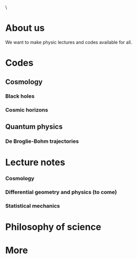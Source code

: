 \\
# About us

We want to make physic lectures and codes available for all.

# Codes
## Cosmology
### Black holes
### Cosmic horizons
## Quantum physics
### De Broglie-Bohm trajectories

# Lecture notes

### Cosmology
### Differential geometry and physics (to come)
### Statistical mechanics

# Philosophy of science

# More